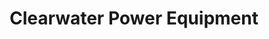 ---
title: "Clearwater Power Equipment"
url: /bellevue/clearwater-power-equipment/
shop: Platzpflege
---